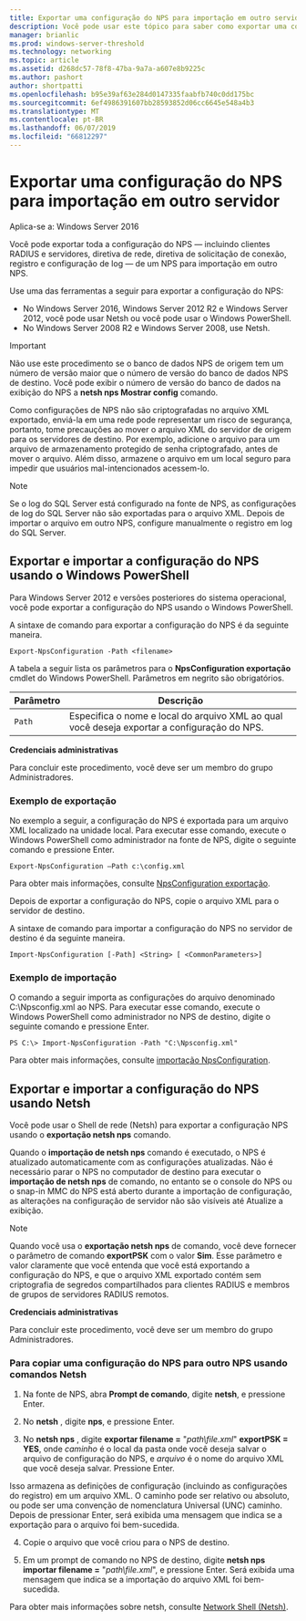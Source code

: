 ```yaml
---
title: Exportar uma configuração do NPS para importação em outro servidor
description: Você pode usar este tópico para saber como exportar uma configuração de servidor de políticas de rede no Windows Server 2016.
manager: brianlic
ms.prod: windows-server-threshold
ms.technology: networking
ms.topic: article
ms.assetid: d268dc57-78f8-47ba-9a7a-a607e8b9225c
ms.author: pashort
author: shortpatti
ms.openlocfilehash: b95e39af63e284d0147335faabfb740c0dd175bc
ms.sourcegitcommit: 6ef4986391607bb28593852d06cc6645e548a4b3
ms.translationtype: MT
ms.contentlocale: pt-BR
ms.lasthandoff: 06/07/2019
ms.locfileid: "66812297"
---
```

# <a name="export-an-nps-configuration-for-import-on-another-server"></a>Exportar uma configuração do NPS para importação em outro servidor

Aplica-se a: Windows Server 2016

Você pode exportar toda a configuração do NPS — incluindo clientes RADIUS e servidores, diretiva de rede, diretiva de solicitação de conexão, registro e configuração de log — de um NPS para importação em outro NPS. 

Use uma das ferramentas a seguir para exportar a configuração do NPS:

- No Windows Server 2016, Windows Server 2012 R2 e Windows Server 2012, você pode usar Netsh ou você pode usar o Windows PowerShell.
- No Windows Server 2008 R2 e Windows Server 2008, use Netsh.

> [!IMPORTANT]
> Não use este procedimento se o banco de dados NPS de origem tem um número de versão maior que o número de versão do banco de dados NPS de destino. Você pode exibir o número de versão do banco de dados na exibição do NPS a **netsh nps Mostrar config** comando.

Como configurações de NPS não são criptografadas no arquivo XML exportado, enviá-la em uma rede pode representar um risco de segurança, portanto, tome precauções ao mover o arquivo XML do servidor de origem para os servidores de destino. Por exemplo, adicione o arquivo para um arquivo de armazenamento protegido de senha criptografado, antes de mover o arquivo. Além disso, armazene o arquivo em um local seguro para impedir que usuários mal-intencionados acessem-lo.

> [!NOTE]
> Se o log do SQL Server está configurado na fonte de NPS, as configurações de log do SQL Server não são exportadas para o arquivo XML. Depois de importar o arquivo em outro NPS, configure manualmente o registro em log do SQL Server.

## <a name="export-and-import-the-nps-configuration-by-using-windows-powershell"></a>Exportar e importar a configuração do NPS usando o Windows PowerShell

Para Windows Server 2012 e versões posteriores do sistema operacional, você pode exportar a configuração do NPS usando o Windows PowerShell.

A sintaxe de comando para exportar a configuração do NPS é da seguinte maneira. 

    Export-NpsConfiguration -Path <filename>

A tabela a seguir lista os parâmetros para o **NpsConfiguration exportação** cmdlet do Windows PowerShell. Parâmetros em negrito são obrigatórios.

|Parâmetro|Descrição|
|---------|-----------|
|`Path`|Especifica o nome e local do arquivo XML ao qual você deseja exportar a configuração do NPS.|

**Credenciais administrativas**

Para concluir este procedimento, você deve ser um membro do grupo Administradores.

### <a name="export-example"></a>Exemplo de exportação 

No exemplo a seguir, a configuração do NPS é exportada para um arquivo XML localizado na unidade local. Para executar esse comando, execute o Windows PowerShell como administrador na fonte de NPS, digite o seguinte comando e pressione Enter.

`Export-NpsConfiguration –Path c:\config.xml` 

Para obter mais informações, consulte [NpsConfiguration exportação](https://technet.microsoft.com/library/jj872749.aspx).

Depois de exportar a configuração do NPS, copie o arquivo XML para o servidor de destino.

A sintaxe de comando para importar a configuração do NPS no servidor de destino é da seguinte maneira.

    Import-NpsConfiguration [-Path] <String> [ <CommonParameters>]

### <a name="import-example"></a>Exemplo de importação

O comando a seguir importa as configurações do arquivo denominado C:\Npsconfig.xml ao NPS. Para executar esse comando, execute o Windows PowerShell como administrador no NPS de destino, digite o seguinte comando e pressione Enter.

    PS C:\> Import-NpsConfiguration -Path "C:\Npsconfig.xml"

Para obter mais informações, consulte [importação NpsConfiguration](https://technet.microsoft.com/library/jj872750.aspx).

## <a name="export-and-import-the-nps-configuration-by-using-netsh"></a>Exportar e importar a configuração do NPS usando Netsh

Você pode usar o Shell de rede \(Netsh\) para exportar a configuração NPS usando o **exportação netsh nps** comando.

Quando o **importação de netsh nps** comando é executado, o NPS é atualizado automaticamente com as configurações atualizadas. Não é necessário parar o NPS no computador de destino para executar o **importação de netsh nps** de comando, no entanto se o console do NPS ou o snap-in MMC do NPS está aberto durante a importação de configuração, as alterações na configuração de servidor não são visíveis até Atualize a exibição. 

> [!NOTE]
> Quando você usa o **exportação netsh nps** de comando, você deve fornecer o parâmetro de comando **exportPSK** com o valor **Sim**. Esse parâmetro e valor claramente que você entenda que você está exportando a configuração do NPS, e que o arquivo XML exportado contém sem criptografia de segredos compartilhados para clientes RADIUS e membros de grupos de servidores RADIUS remotos.

**Credenciais administrativas**

Para concluir este procedimento, você deve ser um membro do grupo Administradores.

### <a name="to-copy-an-nps-configuration-to-another-nps-using-netsh-commands"></a>Para copiar uma configuração do NPS para outro NPS usando comandos Netsh

1. Na fonte de NPS, abra **Prompt de comando**, digite **netsh**, e pressione Enter.

2. No **netsh** , digite **nps**, e pressione Enter. 

3. No **netsh nps** , digite **exportar filename =** "*path\file.xml*" **exportPSK = YES**, onde *caminho* é o local da pasta onde você deseja salvar o arquivo de configuração do NPS, e *arquivo* é o nome do arquivo XML que você deseja salvar. Pressione Enter. 

Isso armazena as definições de configuração \(incluindo as configurações do registro\) em um arquivo XML. O caminho pode ser relativo ou absoluto, ou pode ser uma convenção de nomenclatura Universal \(UNC\) caminho. Depois de pressionar Enter, será exibida uma mensagem que indica se a exportação para o arquivo foi bem-sucedida.

4. Copie o arquivo que você criou para o NPS de destino.

5. Em um prompt de comando no NPS de destino, digite **netsh nps importar filename =** "*path\file.xml*", e pressione Enter. Será exibida uma mensagem que indica se a importação do arquivo XML foi bem-sucedida.

Para obter mais informações sobre netsh, consulte [Network Shell (Netsh)](../netsh/netsh.md).

